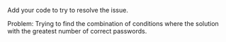 Add your code to try to resolve the issue.

Problem: Trying to find the combination of conditions where the solution with the greatest number of correct passwords.
